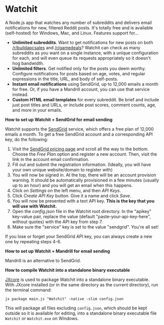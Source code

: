 # Watchit
A Node.js app that watches any number of subreddits and delivers email notifications for new, filtered Reddit posts. It's totally free and is available (self-hosted) for Windows, Mac, and Linux. Features support for...

- **Unlimited subreddits**. Want to get notifications for new posts on both [/r/buildapcsales](https://www.reddit.com/r/buildapcsales/new/) and [/r/gamedeals](https://www.reddit.com/r/gamedeals/new/)? Watchit can check as many subreddits as you want on a single instance, with a unique configuration for each, and will even queue its requests appropriately so it doesn't hog bandwidth.
- **Unlimited filters**. Get notified only for the posts you deem worthy. Configure notifications for posts based on age, votes, and regular expressions in the title, URL, and body of self-posts.
- **Instant email notifications** using SendGrid, up to 12,000 emails a month for free. Or, if you have a Mandrill account, you can use that service instead.
- **Custom HTML email templates** for every subreddit. Be brief and include just post titles and URLs, or include post scores, comment counts, age, and more in your emails.

**How to set up Watchit + SendGrid for email sending**

Watchit supports the [SendGrid](https://sendgrid.com/) service, which offers a free plan of 12,000 emails a month. To get a free SendGrid account and a corresponding API key, do the following:

 1. Visit the [SendGrid pricing page](https://sendgrid.com/pricing) and scroll all the way to the bottom. Choose the *Free Plan* option and register a new account. Then, visit the link in the account email confirmation.
 3.  Fill out and submit the registration information. (Ideally, you will have your own unique website/domain to register with)
 4. You will now be signed in. At the top, there will be an account provision warning. It should be automatically provisioned in a few minutes (usually up to an hour) and you will get an email when this happens.
 5. Click on *Settings* on the left menu, and then *API Keys*.
 6. Click *Create API Key* button. Give it a name and click *Save*.
 7. You will now be presented with a text API key. **This is the key that you will use with Watchit.**
 8. Open the *config.json* file in the Watchit root directory. In the "apikey" key-value pair, replace the value (default "paste-your-api-key-here", without quotes) with the API key from step 7.
 9. Make sure the "service" key is set to the value "sendgrid". You're all set!

If you lose or forget your SendGrid API key, you can always create a new one by repeating steps 4-6.

**How to set up Watchit + Mandrill for email sending**

Mandrill is an alternative to SendGrid. 

**How to compile Watchit into a standalone binary executable**

[JXcore](http://jxcore.com/) is used to package Watchit into a standalone binary executable. With JXcore installed (or in the same directory as the current directory), run the terminal command:

`jx package main.js "Watchit" -native -slim config.json`

This will package all files excluding `config.json`, which should be kept outside so it is available for editing, into a standalone binary executable file `Watchit` or `Watchit.exe` on Windows.